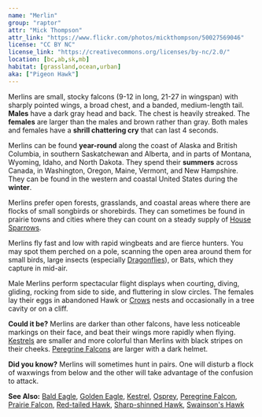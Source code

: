 ```yaml
---
name: "Merlin"
group: "raptor"
attr: "Mick Thompson"
attr_link: "https://www.flickr.com/photos/mickthompson/50027569046"
license: "CC BY NC"
license_link: "https://creativecommons.org/licenses/by-nc/2.0/"
location: [bc,ab,sk,mb]
habitat: [grassland,ocean,urban]
aka: ["Pigeon Hawk"]
---
```

Merlins are small, stocky falcons (9-12 in long, 21-27 in wingspan) with sharply pointed wings, a broad chest, and a banded, medium-length tail. **Males** have a dark gray head and back. The chest is heavily streaked. The **females** are larger than the males and brown rather than gray. Both males and females have a **shrill chattering cry** that can last 4 seconds.

Merlins can be found **year-round** along the coast of Alaska and British Columbia, in southern Saskatchewan and Alberta, and in parts of Montana, Wyoming, Idaho, and North Dakota. They spend their **summers** across Canada, in Washington, Oregon, Maine, Vermont, and New Hampshire. They can be found in the western and coastal United States during the **winter**.

Merlins prefer open forests, grasslands, and coastal areas where there are flocks of small songbirds or shorebirds. They can sometimes be found in prairie towns and cities where they can count on a steady supply of [House Sparrows](/birds/houspar/).

Merlins fly fast and low with rapid wingbeats and are fierce hunters. You may spot them perched on a pole, scanning the open area around them for small birds, large insects (especially [Dragonflies](/insects/dragonfly/)), or Bats, which they capture in mid-air. 

Male Merlins perform spectacular flight displays when courting, diving, gliding, rocking from side to side, and fluttering in slow circles. The females lay their eggs in abandoned Hawk or [Crows](/birds/crow/) nests and occasionally in a tree cavity or on a cliff.

**Could it be?** Merlins are darker than other falcons, have less noticeable markings on their face, and beat their wings more rapidly when flying. [Kestrels](/birds/kestrel/) are smaller and more colorful than Merlins with black stripes on their cheeks. [Peregrine Falcons](/birds/peregrine/) are larger with a dark helmet.

**Did you know?** Merlins will sometimes hunt in pairs. One will disturb a flock of waxwings from below and the other will take advantage of the confusion to attack.

<!-- generated, do not edit -->
**See Also:**
[Bald Eagle](/birds/baldeagle/),
[Golden Eagle](/birds/goldeagl/),
[Kestrel](/birds/kestrel/),
[Osprey](/birds/osprey/),
[Peregrine Falcon](/birds/peregrine/),
[Prairie Falcon](/birds/prafalc/),
[Red-tailed Hawk](/birds/redtail/),
[Sharp-shinned Hawk](/birds/shshawk/),
[Swainson's Hawk](/birds/swahawk/)
